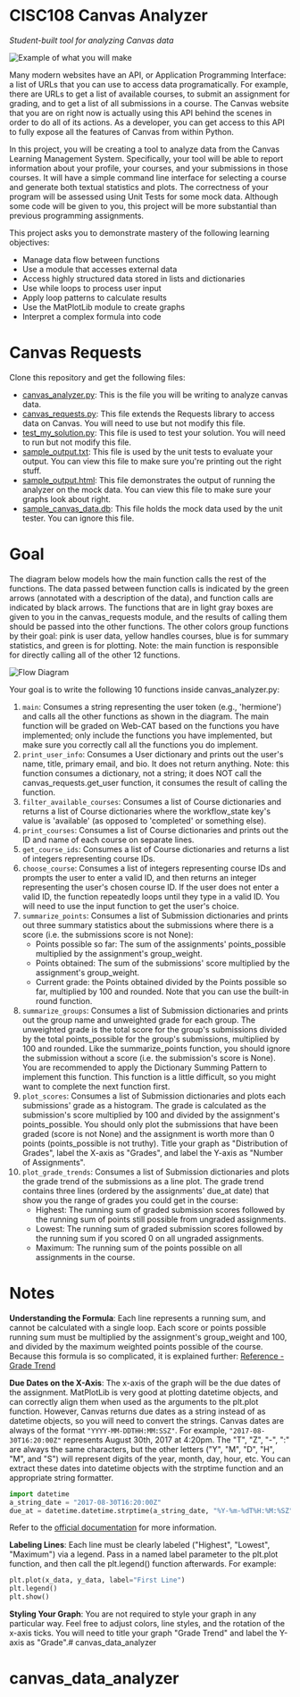# CISC108 Canvas Analyzer
*Student-built tool for analyzing Canvas data*

![Example of what you will make](reference/grade_trend_example.png)

Many modern websites have an API, or Application Programming Interface: a 
list of URLs that you can use to access data programatically. 
For example, there are URLs to get a list of available courses, to 
submit an assignment for grading, and to get a list of all submissions in a course.
The Canvas website that you are on right now is actually using this API behind the
scenes in order to do all of its actions. As a developer, you can get access to this
API to fully expose all the features of Canvas from within Python.

In this project, you will be creating a tool to analyze data from the
Canvas Learning Management System. Specifically, your tool will be able
to report information about your profile, your courses, and your submissions
in those courses. It will have a simple command line interface for selecting a course
and generate both textual statistics and plots. The correctness of your program will
be assessed using Unit Tests for some mock data. Although some code will be given to
you, this project will be more substantial than previous programming assignments.

This project asks you to demonstrate mastery of the following learning objectives:

* Manage data flow between functions
* Use a module that accesses external data
* Access highly structured data stored in lists and dictionaries
* Use while loops to process user input
* Apply loop patterns to calculate results
* Use the MatPlotLib module to create graphs
* Interpret a complex formula into code

# Canvas Requests

Clone this repository and get the following files:

* [canvas_analyzer.py](canvas_analyzer.py): This is the file you will be writing to analyze canvas data.
* [canvas_requests.py](canvas_requests.py): This file extends the Requests library to access data on Canvas. You will need to use but not modify this file.
* [test_my_solution.py](test_my_solution.py): This file is used to test your solution. You will need to run but not modify this file.
* [sample_output.txt](sample_output.txt): This file is used by the unit tests to evaluate your output. You can view this file to make sure you're printing out the right stuff.
* [sample_output.html](sample_output.html): This file demonstrates the output of running the analyzer on the mock data. You can view this file to make sure your graphs look about right.
* [sample_canvas_data.db](sample_canvas_data.db): This file holds the mock data used by the unit tester. You can ignore this file.

# Goal

The diagram below models how the main function calls the rest of the
functions. The data passed between function calls is indicated by
the green arrows (annotated with a description of the data), and
function calls are indicated by black arrows. The functions that are
in light gray boxes are given to you in the canvas_requests module,
and the results of calling them should be passed into the other
functions. The other colors group functions by their goal: pink is
user data, yellow handles courses, blue is for summary statistics,
and green is for plotting. Note: the main function is responsible for
directly calling all of the other 12 functions.

![Flow Diagram](reference/flow_diagram-alt2.png)

Your goal is to write the following 10 functions inside canvas_analyzer.py:

1. `main`: Consumes a string representing the user token (e.g., 'hermione') and calls all the other functions as shown in the diagram. The main function will be graded on Web-CAT based on the functions you have implemented; only include the functions you have implemented, but make sure you correctly call all the functions you do implement.
2. `print_user_info`: Consumes a User dictionary and prints out the user's name, title, primary email, and bio. It does not return anything. Note: this function consumes a dictionary, not a string; it does NOT call the canvas_requests.get_user function, it consumes the result of calling the function.
3. `filter_available_courses`: Consumes a list of Course dictionaries and returns a list of Course dictionaries where the workflow_state key's value is 'available' (as opposed to 'completed' or something else).
4. `print_courses`: Consumes a list of Course dictionaries and prints out the ID and name of each course on separate lines.
5. `get_course_ids`: Consumes a list of Course dictionaries and returns a list of integers representing course IDs.
6. `choose_course`: Consumes a list of integers representing course IDs and prompts the user to enter a valid ID, and then returns an integer representing the user's chosen course ID. If the user does not enter a valid ID, the function repeatedly loops until they type in a valid ID. You will need to use the input function to get the user's choice.
7. `summarize_points`: Consumes a list of Submission dictionaries and prints out three summary statistics about the submissions where there is a score (i.e. the submissions score is not None):
   * Points possible so far: The sum of the assignments' points_possible multiplied by the assignment's group_weight.
   * Points obtained: The sum of the submissions' score multiplied by the assignment's group_weight.
   * Current grade: the Points obtained divided by the Points possible so far, multiplied by 100 and rounded. Note that you can use the built-in round function.
8. `summarize_groups`: Consumes a list of Submission dictionaries and prints out the group name and unweighted grade for each group. The unweighted grade is the total score for the group's submissions divided by the total points_possible for the group's submissions, multiplied by 100 and rounded. Like the summarize_points function, you should ignore the submission without a score (i.e. the submission's score is None). You are recommended to apply the Dictionary Summing Pattern to implement this function. This function is a little difficult, so you might want to complete the next function first.
9. `plot_scores`: Consumes a list of Submission dictionaries and plots each submissions' grade as a histogram. The grade is calculated as the submission's score multiplied by 100 and divided by the assignment's points_possible. You should only plot the submissions that have been graded (score is not None) and the assignment is worth more than 0 points (points_possible is not truthy). Title your graph as "Distribution of Grades", label the X-axis as "Grades", and label the Y-axis as "Number of Assignments".
10. `plot_grade_trends`: Consumes a list of Submission dictionaries and plots the grade trend of the submissions as a line plot. The grade trend contains three lines (ordered by the assignments' due_at date) that show you the range of grades you could get in the course:
    * Highest: The running sum of graded submission scores followed by the running sum of points still possible from ungraded assignments.
    * Lowest: The running sum of graded submission scores followed by the running sum if you scored 0 on all ungraded assignments.
    * Maximum: The running sum of the points possible on all assignments in the course.
   
# Notes

**Understanding the Formula**: Each line represents a running sum,
and cannot be calculated with a single loop. Each score or
points possible running sum must be multiplied by the assignment's
group_weight and 100, and divided by the maximum weighted points
possible of the course. Because this formula is so complicated, it
is explained further: [Reference - Grade Trend](reference/grade_trend.md)

**Due Dates on the X-Axis**: The x-axis of the graph will be the
due dates of the assignment. MatPlotLib is very good at plotting
datetime objects, and can correctly align them when used as the
arguments to the plt.plot function. However, Canvas returns due
dates as a string instead of as datetime objects, so you will
need to convert the strings. Canvas dates are always of the
format `"YYYY-MM-DDTHH:MM:SSZ"`. For example, `"2017-08-30T16:20:00Z"`
represents August 30th, 2017 at 4:20pm. The "T", "Z", "-", ":" are
always the same characters, but the other letters
("Y", "M", "D", "H", "M", and "S") will represent digits of the
year, month, day, hour, etc. You can extract these dates into
datetime objects with the strptime function and an appropriate
string formatter.

```python
import datetime
a_string_date = "2017-08-30T16:20:00Z"
due_at = datetime.datetime.strptime(a_string_date, "%Y-%m-%dT%H:%M:%SZ")
```

Refer to the [official documentation](https://docs.python.org/3.6/library/datetime.html#strftime-strptime-behavior) for more information.

**Labeling Lines**: Each line must be clearly labeled
("Highest", "Lowest", "Maximum") via a legend. Pass in a named label parameter to the plt.plot function, and then call the plt.legend() function afterwards. For example:

```python
plt.plot(x_data, y_data, label="First Line")
plt.legend()
plt.show()
```

**Styling Your Graph**: You are not required to style your graph in any particular way. Feel free to adjust colors, line styles, and the rotation of the x-axis ticks. You will need to title your graph "Grade Trend" and label the Y-axis as "Grade".# canvas_data_analyzer
# canvas_data_analyzer
